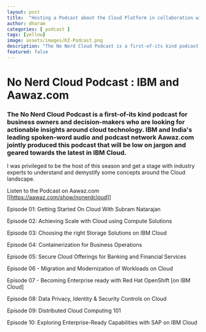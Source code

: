 ```yaml
---
layout: post
title:  "Hosting a Podcast about the Cloud Platform in collaboration with IBM and Aawaz.com"
author: dharam
categories: [ podcast ]
tags: [yellow]
image: assets/images/KZ-Podcast.png
description: "The No Nerd Cloud Podcast is a first-of-its kind podcast for business owners and decision-makers who are looking for actionable insights around cloud technology."
featured: false
---
```


# No Nerd Cloud Podcast : IBM and Aawaz.com

### The No Nerd Cloud Podcast is a first-of-its kind podcast for business owners and decision-makers who are looking for actionable insights around cloud technology. IBM and India's leading spoken-word audio and podcast network Aawaz.com jointly produced this podcast that will be low on jargon and geared towards the latest in IBM Cloud.

I was privileged to be the host of this season and get a stage with industry experts to understand and demystify some concepts around the Cloud landscape.

Listen to the Podcast on Aawaz.com
[[https://aawaz.com/show/nonerdcloud]]

Episode 01: Getting Started On Cloud With Subram Natarajan

Episode 02: Achieving Scale with Cloud using Compute Solutions

Episode 03: Choosing the right Storage Solutions on IBM Cloud

Episode 04: Containerization for Business Operations

Episode 05: Secure Cloud Offerings for Banking and Financial Services

Episode 06 - Migration and Modernization of Workloads on Cloud

Episode 07 - Becoming Enterprise ready with Red Hat OpenShift [on IBM Cloud]

Episode 08: Data Privacy, Identity & Security Controls on Cloud

Episode 09: Distributed Cloud Computing 101

Episode 10: Exploring Enterprise-Ready Capabilities with SAP on IBM Cloud
